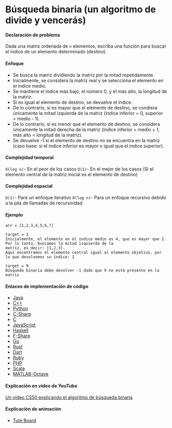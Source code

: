 # Búsqueda binaria (un algoritmo de divide y vencerás)

#### Declaración de problema

Dada una matriz ordenada de `n` elementos, escriba una función para buscar el índice de un elemento determinado (destino).

#### Enfoque

- Se busca la matriz dividiendo la matriz por la mitad repetidamente.
- Inicialmente, se considera la matriz real y se selecciona el elemento en el índice medio.
- Se mantiene el índice más bajo, el número 0, y el más alto, la longitud de la matriz.
- Si es igual al elemento de destino, se devuelve el índice.
- De lo contrario, si es mayor que el elemento de destino, se condiera únicamente la mitad izquierda de la matriz (índice inferior = 0, superior = medio - 1).
- De lo contrario, si es menor que el elemento de destino, se considera únicamente la mitad derecha de la matriz (índice inferior = medio + 1, más alto = longitud de la matriz).
- Se devuelve -1 si el elemento de destino no se encuentra en la matriz (caso base: si el índice inferior es mayor o igual que el índice superior).

#### Complejidad temporal

`O(log n)`- En el peor de los casos
`O(1)`- En el mejor de los casos (Si el elemento central de la matriz inicial es el elemento de destino)

#### Complejidad espacial

`O(1)`- Para un enfoque iterativo
`O(log n)`- Para un enfoque recursivo debido a la pila de llamadas de recursividad

#### Ejemplo

```
arr = [1,2,3,4,5,6,7]  

target = 2
Inicialmente, el elemento en el índice medio es 4, que es mayor que 2. Por lo tanto, buscamos la mitad izquierda de la
matriz, es decir: [1,2,3].
Aquí encontramos el elemento central igual al elemento objetivo, por lo que devolvemos su índice: 1

target = 9
Búsqueda binaria debe devolver -1 dado que 9 no está presente en la matriz
```

#### Enlaces de implementación de código

- [Java](https://github.com/TheAlgorithms/Java/blob/master/Searches/BinarySearch.java)
- [C++](https://github.com/TheAlgorithms/C-Plus-Plus/blob/master/Search/Binary%20Search.cpp)
- [Python](https://github.com/TheAlgorithms/Python/blob/master/searches/binary_search.py)
- [C-Sharp](https://github.com/TheAlgorithms/C-Sharp/blob/master/searches/binary_search.cs)
- [C](https://github.com/TheAlgorithms/C/blob/master/searching/Binary_Search.c)
- [JavaScript](https://github.com/TheAlgorithms/Javascript/blob/master/Search/BinarySearch.js)
- [Haskell](https://github.com/TheAlgorithms/Haskell/blob/master/src/Misc/BinarySearch.hs)
- [F-Sharp](https://github.com/TheAlgorithms/F-Sharp/blob/main/Algorithms/Search/BinarySearch.fs)
- [Go](https://github.com/TheAlgorithms/Go/blob/master/searches/binarysearch.go)
- [Rust](https://github.com/TheAlgorithms/Rust/blob/master/src/searching/binary_search.rs)
- [Dart](https://github.com/TheAlgorithms/Dart/blob/master/search/binary_Search.dart)
- [Ruby](https://github.com/TheAlgorithms/Ruby/blob/master/Searches/binary_search.rb)
- [PHP](https://github.com/TheAlgorithms/PHP/blob/master/searches/binary_search.php)
- [Scala](https://github.com/TheAlgorithms/Scala/blob/master/src/main/scala/Search/BinarySearch.scala)
- [MATLAB-Octave](https://github.com/TheAlgorithms/MATLAB-Octave/blob/master/algorithms/Searching/binary_search.m)

#### Explicación en vídeo de YouTube

[Un vídeo CS50 explicando el algoritmo de búsqueda binaria](https://www.youtube.com/watch?v=5xlIPT1FRcA)

#### Explicación de animación

- [Tute Board](https://boardhub.github.io/tute/?wd=binarySearchAlgo2)
